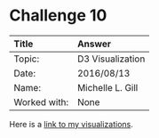 # Challenge 10

| Title        | Answer                     |
| :----------  | :------------------------  |
| Topic:       | D3 Visualization           |
| Date:        | 2016/08/13                 |
| Name:        | Michelle L. Gill           |
| Worked with: | None                       |

Here is a [link to my visualizations](http://htmlpreview.github.io/?https://raw.githubusercontent.com/mlgill/nyc16_ds8/tree/master/challenges/submissions/10-d3/michelle/index.html?token=497fe8bcdd73784163e789bacded213d29cf9c4d).